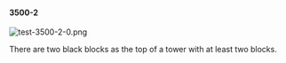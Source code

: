 #### 3500-2
![test-3500-2-0.png](https://github.com/lil-lab/nlvr/raw/master/nlvr/test/images/1/test-3500-2-0.png "test-3500-2-0.png")

There are two black blocks as the top of a tower with at least two blocks.